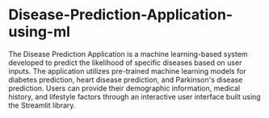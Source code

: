 # Disease-Prediction-Application-using-ml
The Disease Prediction Application is a machine learning-based system developed to predict the
likelihood of specific diseases based on user inputs. The application utilizes pre-trained machine learning
models for diabetes prediction, heart disease prediction, and Parkinson's disease prediction. Users can
provide their demographic information, medical history, and lifestyle factors through an interactive user
interface built using the Streamlit library. 
